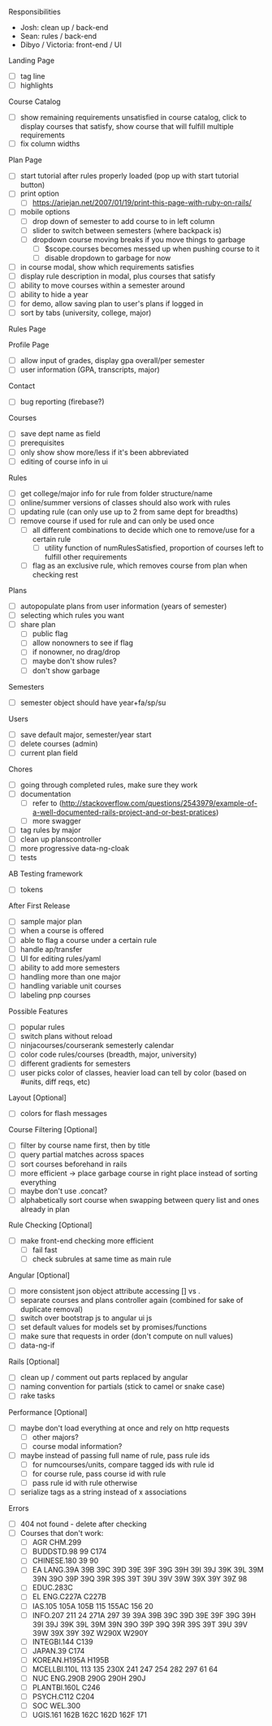 Responsibilities

  - Josh: clean up / back-end
  - Sean: rules / back-end
  - Dibyo / Victoria: front-end / UI

Landing Page

  - [ ] tag line
  - [ ] highlights

Course Catalog

  - [ ] show remaining requirements unsatisfied in course catalog, click to display courses that satisfy, show course that will fulfill multiple requirements
  - [ ] fix column widths

Plan Page

  - [ ] start tutorial after rules properly loaded (pop up with start tutorial button)
  - [ ] print option
    - [ ] https://ariejan.net/2007/01/19/print-this-page-with-ruby-on-rails/
  - [ ] mobile options
    - [ ] drop down of semester to add course to in left column
    - [ ] slider to switch between semesters (where backpack is)
    - [ ] dropdown course moving breaks if you move things to garbage
      - [ ] $scope.courses becomes messed up when pushing course to it
      - [ ] disable dropdown to garbage for now
  - [ ] in course modal, show which requirements satisfies
  - [ ] display rule description in modal, plus courses that satisfy
  - [ ] ability to move courses within a semester around
  - [ ] ability to hide a year
  - [ ] for demo, allow saving plan to user's plans if logged in
  - [ ] sort by tabs (university, college, major)

Rules Page

Profile Page

  - [ ] allow input of grades, display gpa overall/per semester
  - [ ] user information (GPA, transcripts, major)

Contact

  - [ ] bug reporting (firebase?)

Courses

  - [ ] save dept name as field
  - [ ] prerequisites
  - [ ] only show show more/less if it's been abbreviated
  - [ ] editing of course info in ui

Rules

  - [ ] get college/major info for rule from folder structure/name
  - [ ] online/summer versions of classes should also work with rules
  - [ ] updating rule (can only use up to 2 from same dept for breadths)
  - [ ] remove course if used for rule and can only be used once
    - [ ] all different combinations to decide which one to remove/use for a certain rule
      - [ ] utility function of numRulesSatisfied, proportion of courses left to fulfill other requirements
    - [ ] flag as an exclusive rule, which removes course from plan when checking rest

Plans

  - [ ] autopopulate plans from user information (years of semester)
  - [ ] selecting which rules you want
  - [ ] share plan
    - [ ] public flag
    - [ ] allow nonowners to see if flag
    - [ ] if nonowner, no drag/drop
    - [ ] maybe don't show rules?
    - [ ] don't show garbage

Semesters

  - [ ] semester object should have year+fa/sp/su

Users

  - [ ] save default major, semester/year start
  - [ ] delete courses (admin)
  - [ ] current plan field

Chores

  - [ ] going through completed rules, make sure they work
  - [ ] documentation 
    - [ ] refer to (http://stackoverflow.com/questions/2543979/example-of-a-well-documented-rails-project-and-or-best-pratices)
    - [ ] more swagger
  - [ ] tag rules by major
  - [ ] clean up planscontroller
  - [ ] more progressive data-ng-cloak
  - [ ] tests
  
AB Testing framework

  - [ ] tokens

After First Release

  - [ ] sample major plan
  - [ ] when a course is offered
  - [ ] able to flag a course under a certain rule
  - [ ] handle ap/transfer
  - [ ] UI for editing rules/yaml
  - [ ] ability to add more semesters
  - [ ] handling more than one major
  - [ ] handling variable unit courses
  - [ ] labeling pnp courses

Possible Features

  - [ ] popular rules
  - [ ] switch plans without reload
  - [ ] ninjacourses/courserank semesterly calendar
  - [ ] color code rules/courses (breadth, major, university)
  - [ ] different gradients for semesters
  - [ ] user picks color of classes, heavier load can tell by color (based on #units, diff reqs, etc)

Layout [Optional]

  - [ ] colors for flash messages

Course Filtering [Optional]

  - [ ] filter by course name first, then by title
  - [ ] query partial matches across spaces
  - [ ] sort courses beforehand in rails
  - [ ] more efficient -> place garbage course in right place instead of sorting everything
  - [ ] maybe don't use .concat?
  - [ ] alphabetically sort course when swapping between query list and ones already in plan

Rule Checking [Optional]

  - [ ] make front-end checking more efficient
    - [ ] fail fast
    - [ ] check subrules at same time as main rule

Angular [Optional]

  - [ ] more consistent json object attribute accessing [] vs .
  - [ ] separate courses and plans controller again (combined for sake of duplicate removal)
  - [ ] switch over bootstrap js to angular ui js
  - [ ] set default values for models set by promises/functions
  - [ ] make sure that requests in order (don't compute on null values)
  - [ ] data-ng-if

Rails [Optional]

  - [ ] clean up / comment out parts replaced by angular
  - [ ] naming convention for partials (stick to camel or snake case)
  - [ ] rake tasks

Performance [Optional]

  - [ ] maybe don't load everything at once and rely on http requests
    - [ ] other majors?
    - [ ] course modal information?
  - [ ] maybe instead of passing full name of rule, pass rule ids
    - [ ] for numcourses/units, compare tagged ids with rule id
    - [ ] for course rule, pass course id with rule
    - [ ] pass rule id with rule otherwise
  - [ ] serialize tags as a string instead of x associations

Errors

  - [ ] 404 not found - delete after checking
  - [ ] Courses that don't work:
    - [ ] AGR CHM.299
    - [ ] BUDDSTD.98 99 C174
    - [ ] CHINESE.180 39 90
    - [ ] EA LANG.39A 39B 39C 39D 39E 39F 39G 39H 39I 39J 39K 39L 39M 39N 39O 39P 39Q 39R 39S 39T 39U 39V 39W 39X 39Y 39Z 98
    - [ ] EDUC.283C
    - [ ] EL ENG.C227A C227B
    - [ ] IAS.105 105A 105B 115 155AC 156 20
    - [ ] INFO.207 211 24 271A 297 39 39A 39B 39C 39D 39E 39F 39G 39H 39I 39J 39K 39L 39M 39N 39O 39P 39Q 39R 39S 39T 39U 39V 39W 39X 39Y 39Z W290X W290Y
    - [ ] INTEGBI.144 C139
    - [ ] JAPAN.39 C174
    - [ ] KOREAN.H195A H195B
    - [ ] MCELLBI.110L 113 135 230X 241 247 254 282 297 61 64
    - [ ] NUC ENG.290B 290G 290H 290J
    - [ ] PLANTBI.160L C246
    - [ ] PSYCH.C112 C204
    - [ ] SOC WEL.300
    - [ ] UGIS.161 162B 162C 162D 162F 171
